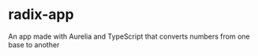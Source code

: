 # radix-app
 An app made with Aurelia and TypeScript that converts numbers from one base to another 
